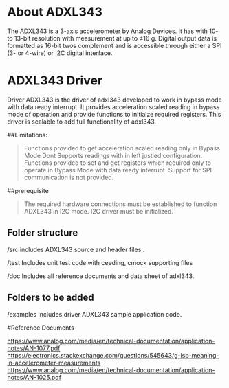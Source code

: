 # About ADXL343

The ADXL343 is a  3-axis accelerometer by Analog Devices. It has with 10- to 13-bit resolution with measurement at up to ±16 g. Digital output data is formatted as 16-bit twos complement and is accessible through either a SPI (3- or 4-wire) or I2C digital interface.

#  ADXL343 Driver
Driver ADXL343 is the driver of adxl343 developed to work in bypass mode with data ready interrupt. It provides acceleration scaled reading in bypass mode of operation and provide functions to initialze required registers.
This driver is scalable to add full functionality of adxl343.

##Limitations:
> Functions provided to get acceleration scaled reading only in Bypass Mode
> Dont Supports readings with in left justied configuration.
> Functions provided to set and get registers which required only to operate in Bypass Mode with data ready interrupt.
> Support for SPI communication is not provided.

##prerequisite
> The required hardware connections must be established to function ADXL343 in I2C mode.
> I2C driver must be initialized.

## Folder structure
/src includes ADXL343 source and header files .

/test Includes unit test code with ceeding, cmock supporting files

/doc Includes all reference documents and data sheet of adxl343.

## Folders to be added
/examples includes driver ADXL343 sample application code.

#Reference Documents

https://www.analog.com/media/en/technical-documentation/application-notes/AN-1077.pdf
https://electronics.stackexchange.com/questions/545643/g-lsb-meaning-in-accelerometer-measurements
https://www.analog.com/media/en/technical-documentation/application-notes/AN-1025.pdf

